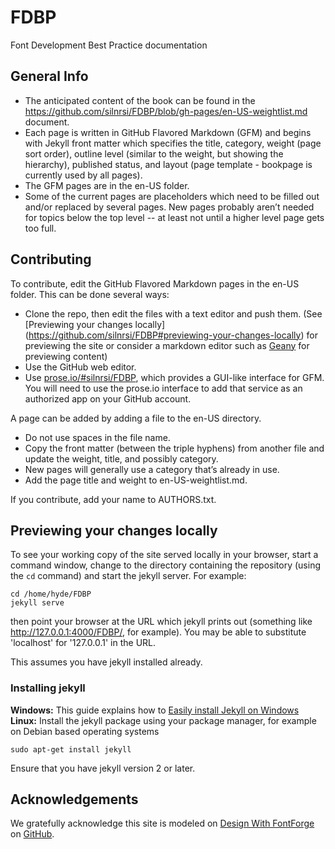 # FDBP
Font Development Best Practice documentation

## General Info
- The anticipated content of the book can be found in the https://github.com/silnrsi/FDBP/blob/gh-pages/en-US-weightlist.md document.
- Each page is written in GitHub Flavored Markdown (GFM) and begins with Jekyll front matter which specifies the title, category, weight (page sort order), outline level (similar to the weight, but showing the hierarchy), published status, and layout (page template - bookpage is currently used by all pages).
- The GFM pages are in the en-US folder.
- Some of the current pages are placeholders which need to be filled out and/or replaced by several pages. New pages probably aren’t needed for topics below the top level -- at least not until a higher level page gets too full.

## Contributing

To contribute, edit the GitHub Flavored Markdown pages in the en-US folder.
This can be done several ways:
- Clone the repo, then edit the files with a text editor and push them. (See [Previewing your changes locally] (https://github.com/silnrsi/FDBP#previewing-your-changes-locally) for previewing the site or consider a markdown editor such as [Geany] for previewing content)
- Use the GitHub web editor.
- Use [prose.io/#silnrsi/FDBP](http://prose.io/#silnrsi/FDBP), which provides a GUI-like interface for GFM.
You will need to use the prose.io interface to add that service as an authorized app on your GitHub account.

A page can be added by adding a file to the en-US directory.
- Do not use spaces in the file name.
- Copy the front matter (between the triple hyphens) from another file and update the
weight, title, and possibly category.
- New pages will generally use a category that’s already in use.
- Add the page title and weight to en-US-weightlist.md.

If you contribute, add your name to AUTHORS.txt.

## Previewing your changes locally
To see your working copy of the site served locally in your browser, start a command window, change to the directory containing the repository (using the `cd` command) and start the jekyll server. For example:
```
cd /home/hyde/FDBP
jekyll serve
```
then point your browser at the URL which jekyll prints out (something like http://127.0.0.1:4000/FDBP/, for example).
You may be able to substitute 'localhost' for '127.0.0.1' in the URL.

This assumes you have jekyll installed already.

### Installing jekyll

**Windows:** This guide explains how to [Easily install Jekyll on Windows]  
**Linux:** Install the jekyll package using your package manager, for example on Debian based operating systems

`sudo apt-get install jekyll`

Ensure that you have jekyll version 2 or later.

## Acknowledgements
We gratefully acknowledge this site is modeled on [Design With FontForge] on [GitHub].

[Design With FontForge]: http://designwithfontforge.com
[GitHub]: https://github.com/fontforge/designwithfontforge.com
[Easily install Jekyll on Windows]: https://davidburela.wordpress.com/2015/11/28/easily-install-jekyll-on-windows-with-3-command-prompt-entries-and-chocolatey/
[Geany]: https://www.geany.org/
